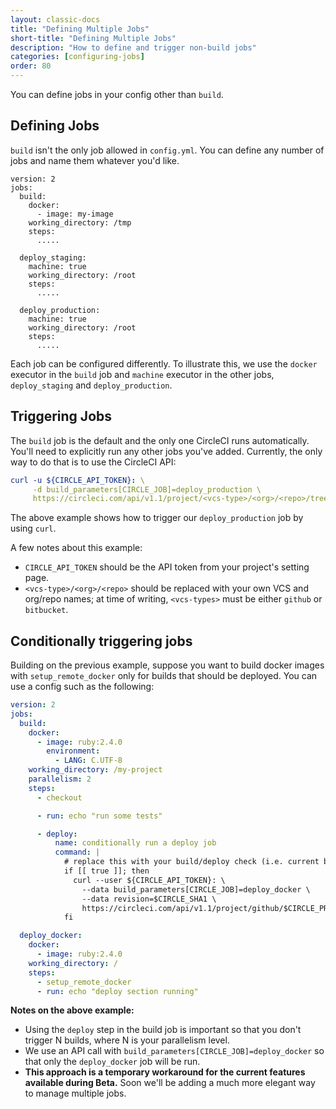 ```yaml
---
layout: classic-docs
title: "Defining Multiple Jobs"
short-title: "Defining Multiple Jobs"
description: "How to define and trigger non-build jobs"
categories: [configuring-jobs]
order: 80
---
```


You can define jobs in your config other than `build`.

## Defining Jobs

`build` isn't the only job allowed in `config.yml`. You can define any number of jobs and name them whatever you'd like.

```
version: 2
jobs:
  build:
    docker:
      - image: my-image
    working_directory: /tmp
    steps:
      .....

  deploy_staging:
    machine: true
    working_directory: /root
    steps:
      .....

  deploy_production:
    machine: true
    working_directory: /root
    steps:
      .....
```

Each job can be configured differently. To illustrate this, we use the `docker` executor in the `build` job and `machine` executor in the other jobs, `deploy_staging` and `deploy_production`.

## Triggering Jobs

The `build` job is the default and the only one CircleCI runs automatically. You'll need to explicitly run any other jobs you've added. Currently, the only way to do that is to use the CircleCI API:

```YAML
curl -u ${CIRCLE_API_TOKEN}: \
     -d build_parameters[CIRCLE_JOB]=deploy_production \
     https://circleci.com/api/v1.1/project/<vcs-type>/<org>/<repo>/tree/master
```

The above example shows how to trigger our `deploy_production` job by using `curl`.

A few notes about this example:

- `CIRCLE_API_TOKEN` should be the API token from your project's setting page.
- `<vcs-type>/<org>/<repo>` should be replaced with your own VCS and org/repo names; at time of writing, `<vcs-types>` must be either `github` or `bitbucket`.

## Conditionally triggering jobs

Building on the previous example, suppose you want to build docker images with `setup_remote_docker` only for builds that should be deployed. You can use a config such as the following:

```YAML
version: 2
jobs:
  build:
    docker:
      - image: ruby:2.4.0
        environment:
          - LANG: C.UTF-8
    working_directory: /my-project
    parallelism: 2
    steps:
      - checkout

      - run: echo "run some tests"

      - deploy:
          name: conditionally run a deploy job
          command: |
            # replace this with your build/deploy check (i.e. current branch is "release")
            if [[ true ]]; then
              curl --user ${CIRCLE_API_TOKEN}: \
                --data build_parameters[CIRCLE_JOB]=deploy_docker \
                --data revision=$CIRCLE_SHA1 \
                https://circleci.com/api/v1.1/project/github/$CIRCLE_PROJECT_USERNAME/$CIRCLE_PROJECT_REPONAME/tree/$CIRCLE_BRANCH
            fi

  deploy_docker:
    docker:
      - image: ruby:2.4.0
    working_directory: /
    steps:
      - setup_remote_docker
      - run: echo "deploy section running"
```

**Notes on the above example:**

- Using the `deploy` step in the build job is important so that you don't trigger N builds, where N is your parallelism level.
- We use an API call with `build_parameters[CIRCLE_JOB]=deploy_docker` so that only the `deploy_docker` job will be run.
- **This approach is a temporary workaround for the current features available during Beta.** Soon we'll be adding a much more elegant way to manage multiple jobs.
